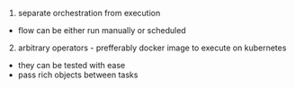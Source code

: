 1. separate orchestration from execution
 - flow can be either run manually or scheduled
2. arbitrary operators - prefferably docker image to execute on kubernetes
 - they can be tested with ease
 - pass rich objects between tasks
